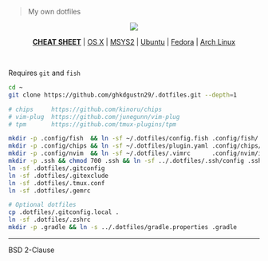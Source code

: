 > My own dotfiles

<p align=center>
  <a href="https://github.com/simnalamburt">
    <img src="https://raw.githubusercontent.com/simnalamburt/.dotfiles/resources/logo.png">
  </a>
</p>

<p align=center>
  <b><a href="docs/cheatsheet.md">CHEAT SHEET</a></b> |
  <a href="docs/os-x.md">OS X</a> |
  <a href="docs/msys2.md">MSYS2</a> |
  <a href="docs/ubuntu.md">Ubuntu</a> |
  <a href="docs/fedora.md">Fedora</a> |
  <a href="docs/arch.md">Arch Linux</a>
</p>

<br>

Requires `git` and `fish`

```bash
cd ~
git clone https://github.com/ghkdgustn29/.dotfiles.git --depth=1

# chips     https://github.com/kinoru/chips
# vim-plug  https://github.com/junegunn/vim-plug
# tpm       https://github.com/tmux-plugins/tpm

mkdir -p .config/fish  && ln -sf ~/.dotfiles/config.fish .config/fish/
mkdir -p .config/chips && ln -sf ~/.dotfiles/plugin.yaml .config/chips/
mkdir -p .config/nvim  && ln -sf ~/.dotfiles/.vimrc      .config/nvim/init.vim
mkdir -p .ssh && chmod 700 .ssh && ln -sf ../.dotfiles/.ssh/config .ssh
ln -sf .dotfiles/.gitconfig
ln -sf .dotfiles/.gitexclude
ln -sf .dotfiles/.tmux.conf
ln -sf .dotfiles/.gemrc

# Optional dotfiles
cp .dotfiles/.gitconfig.local .
ln -sf .dotfiles/.zshrc
mkdir -p .gradle && ln -s ../.dotfiles/gradle.properties .gradle
```

--------

BSD 2-Clause
